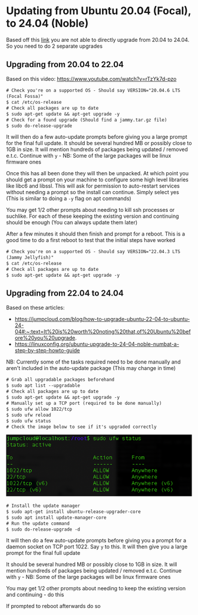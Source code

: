 # Updating from Ubuntu 20.04 (Focal), to 24.04 (Noble)

Based off this [link](https://jumpcloud.com/blog/how-to-upgrade-ubuntu-22-04-to-ubuntu-24-04#:~:text=It%20is%20worth%20noting%20that,of%20Ubuntu%20before%20you%20upgrade.)
you are not able to directly upgrade from 20.04 to 24.04. So you need to do 2 separate upgrades

## Upgrading from 20.04 to 22.04

Based on this video: https://www.youtube.com/watch?v=rTzYk7d-pzo

```shell
# Check you're on a supported OS - Should say VERSION="20.04.6 LTS (Focal Fossa)"
$ cat /etc/os-release
# Check all packages are up to date
$ sudo apt-get update && apt-get upgrade -y
# Check for a found upgrade (Should find a jammy.tar.gz file)
$ sudo do-release-upgrade
```

It will then do a few auto-update prompts before giving you a large prompt for the final full update. It should
be several hundred MB or possibly close to 1GB in size. It will mention hundreds of packages being updated / removed
e.t.c. Continue with `y` - NB: Some of the large packages will be linux firmware ones

Once this has all been done they will then be unpacked. At which point you should get a prompt on your machine to
configure some high level libraries like libc6 and libssl. This will ask for permission to auto-restart services without
needing a prompt so the install can continue. Simply select yes (This is similar to doing a `-y` flag on apt commands)

You may get 1/2 other prompts about needing to kill ssh processes or suchlike. For each of these keeping the existing
version and continuing should be enough (You can always update them later)

After a few minutes it should then finish and prompt for a reboot. This is a good time to do a first reboot to test
that the initial steps have worked

```shell
# Check you're on a supported OS - Should say VERSION="22.04.3 LTS (Jammy Jellyfish)"
$ cat /etc/os-release
# Check all packages are up to date
$ sudo apt-get update && apt-get upgrade -y
```

## Upgrading from 22.04 to 24.04

Based on these articles: 
- https://jumpcloud.com/blog/how-to-upgrade-ubuntu-22-04-to-ubuntu-24-04#:~:text=It%20is%20worth%20noting%20that,of%20Ubuntu%20before%20you%20upgrade.
- https://linuxconfig.org/ubuntu-upgrade-to-24-04-noble-numbat-a-step-by-step-howto-guide

NB: Currently some of the tasks required need to be done manually and aren't included in the auto-update package
(This may change in time)

```shell
# Grab all upgradable packages beforehand
$ sudo apt list --upgradable
# Check all packages are up to date
$ sudo apt-get update && apt-get upgrade -y
# Manually set up a TCP port (required to be done manually)
$ sudo ufw allow 1022/tcp
$ sudo ufw reload
$ sudo ufw status
# Check the image below to see if it's upgraded correctly
```

![tcp_1022_port.png](tcp_1022_port.png)

```shell
# Install the update manager
$ sudo apt-get install ubuntu-release-upgrader-core
$ sudo apt install update-manager-core
# Run the update command
$ sudo do-release-upgrade -d
```

It will then do a few auto-update prompts before giving you a prompt for a daemon socket on TCP port 1022.
Say `y` to this. It will then give you a large prompt for the final full update

It should be several hundred MB or possibly close to 1GB in size. It will mention hundreds of packages being
updated / removed e.t.c. Continue with `y` - NB: Some of the large packages will be linux firmware ones

You may get 1/2 other prompts about needing to keep the existing version and continuing - do this

If prompted to reboot afterwards do so
